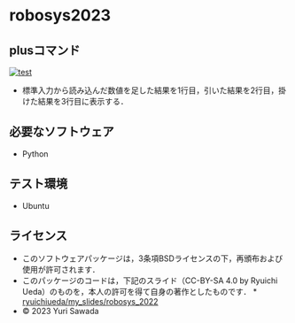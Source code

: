 # robosys2023

## plusコマンド
[![test](https://github.com/Roselibery/robosys2023/actions/workflows/test.yml/badge.svg)](https://github.com/Roselibery/robosys2023/actions/workflows/test.yml)

* 標準入力から読み込んだ数値を足した結果を1行目，引いた結果を2行目，掛けた結果を3行目に表示する．

## 必要なソフトウェア
* Python

## テスト環境
* Ubuntu

## ライセンス
* このソフトウェアパッケージは，3条項BSDライセンスの下，再頒布および使用が許可されます．
* このパッケージのコードは，下記のスライド（CC-BY-SA 4.0 by Ryuichi Ueda）のものを，本人の許可を得て自身の著作としたものです．
      * [ryuichiueda/my_slides/robosys_2022](https://github.com/ryuichiueda/my_slides/tree/master/robosys_2022)
* © 2023 Yuri Sawada
